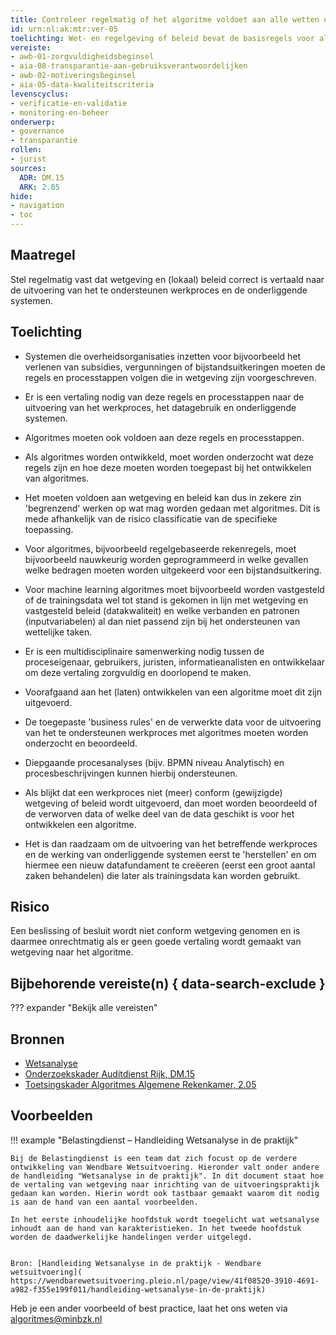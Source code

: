 ```yaml
---
title: Controleer regelmatig of het algoritme voldoet aan alle wetten en regels en het eigen beleid
id: urn:nl:ak:mtr:ver-05
toelichting: Wet- en regelgeving of beleid bevat de basisregels voor algoritmes. Het is van belang dat een goede vertaling wordt gemaakt van deze regels naar het algoritme.
vereiste:
- awb-01-zorgvuldigheidsbeginsel
- aia-08-transparantie-aan-gebruiksverantwoordelijken
- awb-02-motiveringsbeginsel
- aia-05-data-kwaliteitscriteria
levenscyclus:
- verificatie-en-validatie
- monitoring-en-beheer
onderwerp:
- governance
- transparantie
rollen:
- jurist
sources:
  ADR: DM.15
  ARK: 2.05
hide:
- navigation
- toc
---
```


<!-- tags -->

## Maatregel
Stel regelmatig vast dat wetgeving en (lokaal) beleid correct is vertaald naar de uitvoering van het te ondersteunen werkproces en de onderliggende systemen. 
 
## Toelichting
- Systemen die overheidsorganisaties inzetten voor bijvoorbeeld het verlenen van subsidies, vergunningen of bijstandsuitkeringen moeten de regels en processtappen volgen die in wetgeving zijn voorgeschreven.
- Er is een vertaling nodig van deze regels en processtappen naar de uitvoering van het werkproces, het datagebruik en onderliggende systemen.
- Algoritmes moeten ook voldoen aan deze regels en processtappen.
- Als algoritmes worden ontwikkeld, moet worden onderzocht wat deze regels zijn en hoe deze moeten worden toegepast bij het ontwikkelen van algoritmes.
- Het moeten voldoen aan wetgeving en beleid kan dus in zekere zin 'begrenzend' werken op wat mag worden gedaan met algoritmes. Dit is mede afhankelijk van de risico classificatie van de specifieke toepassing. 
- Voor algoritmes, bijvoorbeeld regelgebaseerde rekenregels, moet bijvoorbeeld nauwkeurig worden geprogrammeerd in welke gevallen welke bedragen moeten worden uitgekeerd voor een bijstandsuitkering.
- Voor machine learning algoritmes moet bijvoorbeeld worden vastgesteld of de trainingsdata wel tot stand is gekomen in lijn met wetgeving en vastgesteld beleid (datakwaliteit) en welke verbanden en patronen (inputvariabelen) al dan niet passend zijn bij het ondersteunen van wettelijke taken.
 
- Er is een multidisciplinaire samenwerking nodig tussen de proceseigenaar, gebruikers, juristen, informatieanalisten en ontwikkelaar om deze vertaling zorgvuldig en doorlopend te maken.
- Voorafgaand aan het (laten) ontwikkelen van een algoritme moet dit zijn uitgevoerd.
- De toegepaste 'business rules' en de verwerkte data voor de uitvoering van het te ondersteunen werkproces met algoritmes moeten worden onderzocht en beoordeeld.
- Diepgaande procesanalyses (bijv. BPMN niveau Analytisch) en procesbeschrijvingen kunnen hierbij ondersteunen. 
- Als blijkt dat een werkproces niet (meer) conform (gewijzigde) wetgeving of beleid wordt uitgevoerd, dan moet worden beoordeeld of de verworven data of welke deel van de data geschikt is voor het ontwikkelen een algoritme.
- Het is dan raadzaam om de uitvoering van het betreffende werkproces en de werking van onderliggende systemen eerst te 'herstellen' en om hiermee een nieuw datafundament te creëeren (eerst een groot aantal zaken behandelen) die later als trainingsdata kan worden gebruikt. 

## Risico
Een beslissing of besluit wordt niet conform wetgeving genomen en is daarmee onrechtmatig als er geen goede vertaling wordt gemaakt van wetgeving naar het algoritme. 

## Bijbehorende vereiste(n) { data-search-exclude }
??? expander "Bekijk alle vereisten"
    <!-- list_vereisten_on_maatregelen_page -->

## Bronnen
- [Wetsanalyse](https://wendbarewetsuitvoering.pleio.nl/page/view/918f9a63-4383-410e-b526-4b8fb67b1c40/het-boek-wetsanalyse)
- [Onderzoekskader Auditdienst Rijk, DM.15](https://www.rijksoverheid.nl/documenten/rapporten/2023/07/11/onderzoekskader-algoritmes-adr-2023)
- [Toetsingskader Algoritmes Algemene Rekenkamer, 2.05](https://www.rekenkamer.nl/onderwerpen/algoritmes/documenten/publicaties/2024/05/15/het-toetsingskader-aan-de-slag)

## Voorbeelden

!!! example "Belastingdienst – Handleiding Wetsanalyse in de praktijk"
	
	Bij de Belastingdienst is een team dat zich focust op de verdere ontwikkeling van Wendbare Wetsuitvoering. Hieronder valt onder andere de handleiding "Wetsanalyse in de praktijk". In dit document staat hoe de vertaling van wetgeving naar inrichting van de uitvoeringspraktijk gedaan kan worden. Hierin wordt ook tastbaar gemaakt waarom dit nodig is aan de hand van een aantal voorbeelden.
	
	In het eerste inhoudelijke hoofdstuk wordt toegelicht wat wetsanalyse inhoudt aan de hand van karakteristieken. In het tweede hoofdstuk worden de daadwerkelijke handelingen verder uitgelegd.

	
	Bron: [Handleiding Wetsanalyse in de praktijk - Wendbare wetsuitvoering]( https://wendbarewetsuitvoering.pleio.nl/page/view/41f08520-3910-4691-a982-f355e199f011/handleiding-wetsanalyse-in-de-praktijk)

Heb je een ander voorbeeld of best practice, laat het ons weten via [algoritmes@minbzk.nl](mailto:algoritmes@minbzk.nl)  

